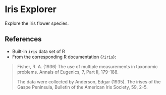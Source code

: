 # Iris Explorer

Explore the iris flower species.


## References

- Built-in `iris` data set of R
- From the corresponding R documentation (`?iris`):

> Fisher, R. A. (1936) The use of multiple measurements in taxonomic problems. Annals of Eugenics, 7, Part II, 179–188.
>
> The data were collected by Anderson, Edgar (1935). The irises of the Gaspe Peninsula, Bulletin of the American Iris Society, 59, 2–5.
